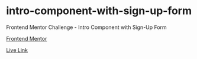 # intro-component-with-sign-up-form
Frontend Mentor Challenge - Intro Component with Sign-Up Form

[Frontend Mentor](https://www.frontendmentor.io/challenges/intro-component-with-signup-form-5cf91bd49edda32581d28fd1)

[Live Link](https://jdegand.github.io/intro-component-with-sign-up-form/)
